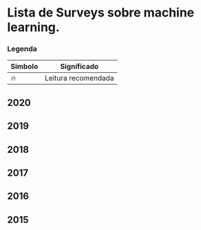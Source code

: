 # Lista de Surveys sobre machine learning.


### Legenda

| Simbolo | Significado|
|---------|------------|
| 🔥      | Leitura recomendada |

## 2020
[]()


## 2019

## 2018

## 2017

## 2016 


## 2015

